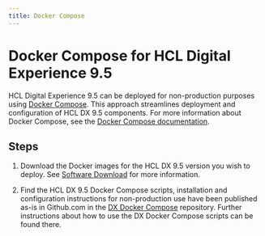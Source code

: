 ```yaml
---
title: Docker Compose
---
```


# Docker Compose for HCL Digital Experience 9.5

HCL Digital Experience 9.5 can be deployed for non-production purposes using [Docker Compose](https://docs.docker.com/compose/). This approach streamlines deployment and configuration of HCL DX 9.5 components. For more information about Docker Compose, see the [Docker Compose documentation](https://docs.docker.com/compose/).

## Steps

1. Download the Docker images for the HCL DX 9.5 version you wish to deploy. See [Software Download](../../get_started/download/index.md) for more information.

2. Find the HCL DX 9.5 Docker Compose scripts, installation and configuration instructions for non-production use have been published as-is in Github.com in the [DX Docker Compose](https://github.com/HCL-TECH-SOFTWARE/dx-docker-compose) repository. Further instructions about how to use the DX Docker Compose scripts can be found there.
 